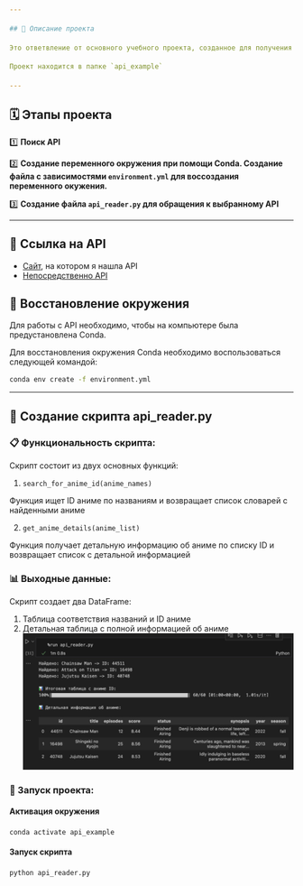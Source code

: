```yaml
---

## 📖 Описание проекта

Это ответвление от основного учебного проекта, созданное для получения навыков работы. API.

Проект находится в папке `api_example` 

---
```


## 🗓️ Этапы проекта

1️⃣ **Поиск  API**  

2️⃣ **Создание переменного окружения при помощи Conda. Создание файла  с зависимостями `environment.yml` для воссоздания переменного окужения.**

3️⃣ **Создание файла `api_reader.py` для обращения к выбранному API**

---

## 🔗 Ссылка на API
*  [Сайт](https://mixedanalytics.com/blog/list-actually-free-open-no-auth-needed-apis/), на котором я нашла API
*  [Непосредственно API](https://jikan.moe/#features)

## 🚀 Восстановление окружения

Для работы с API необходимо, чтобы на компьютере была предустановлена Conda.

Для восстановления окружения Conda необходимо воспользоваться следующей командой:

```bash
conda env create -f environment.yml
```
---

## 🔧 Создание скрипта api_reader.py
### 📋 Функциональность скрипта:

Скрипт состоит из двух основных функций:

1. `search_for_anime_id(anime_names)`

Функция ищет ID аниме по названиям и возвращает список словарей с найденными аниме

2. `get_anime_details(anime_list)`

Функция получает детальную информацию об аниме по списку ID и возвращает список с детальной информацией

### 📊 Выходные данные:

Скрипт создает два DataFrame:
1. Таблица соответствия названий и ID аниме
2. Детальная таблица с полной информацией об аниме
![alt text](image.png)

### 🚀 Запуск проекта:
#### Активация окружения
`conda activate api_example`

#### Запуск скрипта
`python api_reader.py`
